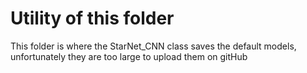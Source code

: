 # Utility of this folder

This folder is where the StarNet_CNN class saves the default models, unfortunately they are too large to upload them on gitHub